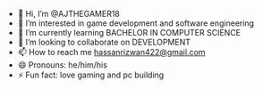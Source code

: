 - 👋 Hi, I’m @AJTHEGAMER18
- 👀 I’m interested in game development and software engineering 
- 🌱 I’m currently learning BACHELOR IN COMPUTER SCIENCE
- 💞️ I’m looking to collaborate on DEVELOPMENT 
- 📫 How to reach me hassanrizwan422@gmail.com
- 😄 Pronouns: he/him/his
- ⚡ Fun fact: love gaming and pc building

<!---
AJTHEGAMER18/AJTHEGAMER18 is a ✨ special ✨ repository because its `README.md` (this file) appears on your GitHub profile.
You can click the Preview link to take a look at your changes.
--->
